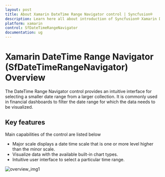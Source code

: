 ```yaml
---
layout: post
title: About Xamarin DateTime Range Navigator control | Syncfusion®
description: Learn here all about introduction of Syncfusion® Xamarin DateTime Range Navigator (SfDateTimeRangeNavigator) control and more.
platform: xamarin
control: SfDateTimeRangeNavigator
documentation: ug
---
```


# Xamarin DateTime Range Navigator (SfDateTimeRangeNavigator) Overview

The DateTime Range Navigator control provides an intuitive interface for selecting a smaller date range from a larger collection. It is commonly used in financial dashboards to filter the date range for which the data needs to be visualized.

## Key features

Main capabilities of the control are listed below

* Major scale displays a date time scale that is one or more level higher than the minor scale.
* Visualize data with the available built-in chart types.
* Intuitive user interface to select a particular time range.

![overview_img1](overview_images/overview_img1.jpeg)
